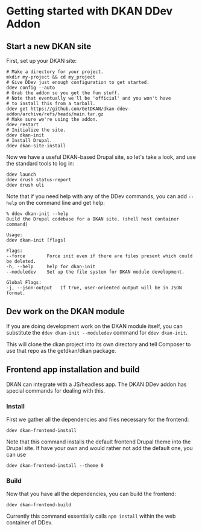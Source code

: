 # Getting started with DKAN DDev Addon

## Start a new DKAN site

First, set up your DKAN site:

    # Make a directory for your project.
    mkdir my-project && cd my_project
    # Give DDev just enough configuration to get started.
    ddev config --auto
    # Grab the addon so you get the fun stuff.
    # Note that eventually we'll be 'official' and you won't have
    # to install this from a tarball.
    ddev get https://github.com/GetDKAN/dkan-ddev-addon/archive/refs/heads/main.tar.gz
    # Make sure we're using the addon.
    ddev restart
    # Initialize the site.
    ddev dkan-init
    # Install Drupal.
    ddev dkan-site-install

Now we have a useful DKAN-based Drupal site, so let's take a look, and use the
standard tools to log in:

    ddev launch
    ddev drush status-report
    ddev drush uli

Note that if you need help with any of the DDev commands, you can add `--help`
on the command line and get help:

    % ddev dkan-init --help
    Build the Drupal codebase for a DKAN site. (shell host container command)

    Usage:
    ddev dkan-init [flags]

    Flags:
    --force        Force init even if there are files present which could be deleted.
    -h, --help     help for dkan-init
    --moduledev    Set up the file system for DKAN module development.

    Global Flags:
    -j, --json-output   If true, user-oriented output will be in JSON format.

## Dev work on the DKAN module

If you are doing development work on the DKAN module itself, you can substitute
the `ddev dkan-init --moduledev` command for `ddev dkan-init`.

This will clone the dkan project into its own directory and tell Composer to
use that repo as the getdkan/dkan package.

## Frontend app installation and build

DKAN can integrate with a JS/headless app. The DKAN DDev addon has special
commands for dealing with this.

### Install

First we gather all the dependencies and files necessary for the frontend:

    ddev dkan-frontend-install

Note that this command installs the default frontend Drupal theme into the Drupal
site. If have your own and would rather not add the default one, you can use

    ddev dkan-frontend-install --theme 0

### Build

Now that you have all the dependencies, you can build the frontend:

    ddev dkan-frontend-build

Currently this command essentially calls `npm install` within the web container
of DDev.
